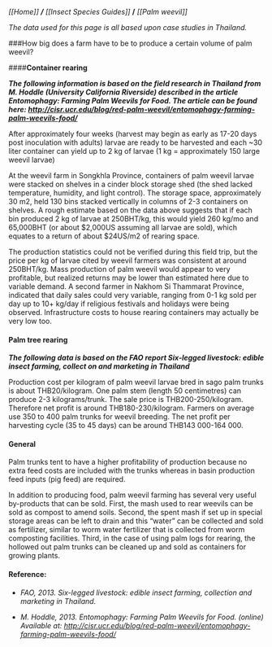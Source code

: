 _[[Home]] **/** [[Insect Species Guides]]_ **/** _[[Palm weevil]]_

_The data used for this page is all based upon case studies in Thailand._



###How big does a farm have to be to produce a certain volume of palm weevil?


####**Container rearing**

_**The following information is based on the field research in Thailand from M. Hoddle (University California Riverside) described in the article Entomophagy: Farming Palm Weevils for Food. The article can be found here: http://cisr.ucr.edu/blog/red-palm-weevil/entomophagy-farming-palm-weevils-food/**_

After approximately four weeks (harvest may begin as early as 17-20 days post inoculation with adults) larvae are ready to be harvested and each ~30 liter container can yield up to 2 kg of larvae (1 kg = approximately 150 large weevil larvae)

At the weevil farm in Songkhla Province, containers of palm weevil larvae were stacked on shelves in a cinder block storage shed (the shed lacked temperature, humidity, and light control). The storage space, approximately 30 m2, held 130 bins stacked vertically in columns of 2-3 containers on shelves. A rough estimate based on the data above suggests that if each bin produced 2 kg of larvae at 250BHT/kg, this would yield 260 kg/mo and 65,000BHT (or about $2,000US assuming all larvae are sold), which equates to a return of about $24US/m2 of rearing space. 

The production statistics could not be verified during this field trip, but the price per kg of larvae cited by weevil farmers was consistent at around 250BHT/kg. Mass production of palm weevil would appear to very profitable, but realized returns may be lower than estimated here due to variable demand. A second farmer in Nakhom Si Thammarat Province, indicated that daily sales could very variable, ranging from 0-1 kg sold per day up to 10+ kg/day if religious festivals and holidays were being observed. Infrastructure costs to house rearing containers may actually be very low too.

#### **Palm tree rearing**

**_The following data is based on the FAO report Six-legged livestock: edible insect farming, collect on and 
marketing in Thailand_**

Production cost per kilogram of palm weevil larvae bred in sago palm trunks is about THB20/kilogram. One palm stem (length 50 centimetres) can produce 2-3 kilograms/trunk. The sale price is THB200-250/kilogram. Therefore net profit is around THB180-230/kilogram. Farmers on average use 350 to 400 palm trunks for weevil breeding. The 
net profit per harvesting cycle (35 to 45 days) can be around THB143 000-164 000. 



#### **General**

Palm trunks tent to have a higher profitability of production  because no extra feed costs are included with the trunks whereas in basin production feed inputs (pig feed) are required. 

In addition to producing food, palm weevil farming has several very useful by-products that can be sold. First, the mash used to rear weevils can be sold as compost to amend soils. Second, the spent mash if set up in special storage areas can be left to drain and this “water” can be collected and sold as fertilizer, similar to worm water fertilizer that is collected from worm composting facilities. Third, in the case of using palm logs for rearing, the hollowed out palm trunks can be cleaned up and sold as containers for growing plants.

#### **Reference:**

* _FAO, 2013. Six-legged livestock: edible insect farming, collection and marketing in Thailand._

* _M. Hoddle, 2013. Entomophagy: Farming Palm Weevils for Food. (online) Available at: http://cisr.ucr.edu/blog/red-palm-weevil/entomophagy-farming-palm-weevils-food/_